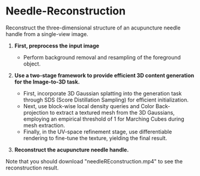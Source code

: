 # Needle-Reconstruction

Reconstruct the three-dimensional structure of an acupuncture needle handle from a single-view image.

1. **First, preprocess the input image** 
    - Perform background removal and resampling of the foreground object.

2. **Use a two-stage framework to provide efficient 3D content generation for the Image-to-3D task.**
    - First, incorporate 3D Gaussian splatting into the generation task through SDS (Score Distillation Sampling) for efficient initialization.
    - Next, use block-wise local density queries and Color Back-projection to extract a textured mesh from the 3D Gaussians, employing an empirical threshold of 1 for Marching Cubes during mesh extraction.
    - Finally, in the UV-space refinement stage, use differentiable rendering to fine-tune the texture, yielding the final result.

3. **Reconstruct the acupuncture needle handle.**

Note that you should download "needleREconstruction.mp4" to see the reconstruction result.

